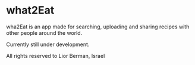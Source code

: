# what2Eat

wha2Eat is an app made for searching, uploading and sharing recipes with other people around the world.

Currently still under development.

All rights reserved to Lior Berman, Israel
